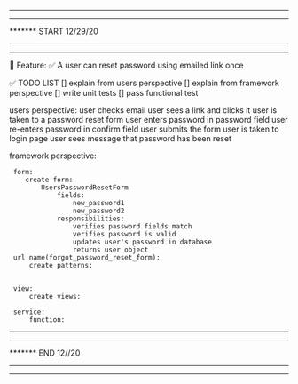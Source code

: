 *******************************
*******
******* START 12/29/20
*******
*******************************

📜 Feature:
    ✅  A user can reset password using emailed link once


✅ TODO LIST 
[] explain from users perspective
[] explain from framework perspective
[] write unit tests
[] pass functional test


users perspective:
    user checks email
    user sees a link and clicks it
    user is taken to a password reset form
    user enters password in password field
    user re-enters password in confirm field
    user submits the form
    user is taken to login page
    user sees message that password has been reset


framework perspective:
    
     form:
        create form:
            UsersPasswordResetForm
                fields:
                    new_password1
                    new_password2
                responsibilities:
                    verifies password fields match
                    verifies password is valid
                    updates user's password in database
                    returns user object
     url name(forgot_password_reset_form): 
         create patterns:

             
     view:
         create views:
            
     service:
         function:
            
 
                    

*******************************
*******
******* END 12//20
*******
*******************************